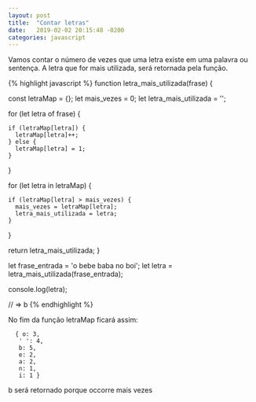 ```yaml
---
layout: post
title:  "Contar letras"
date:   2019-02-02 20:15:48 -0200
categories: javascript
---
```


Vamos contar o número de vezes que uma letra existe em uma palavra ou sentença. A letra que for mais utilizada, será retornada pela função.

{% highlight javascript %}
function letra_mais_utilizada(frase) {
  
  const letraMap = {};
  let mais_vezes = 0;
  let letra_mais_utilizada = '';

  for (let letra of frase) {

    if (letraMap[letra]) {
      letraMap[letra]++;
    } else {
      letraMap[letra] = 1;
    }

  }

  for (let letra in letraMap) {

    if (letraMap[letra] > mais_vezes) {
      mais_vezes = letraMap[letra];
      letra_mais_utilizada = letra;
    }
    
  }

  return letra_mais_utilizada;
}

let frase_entrada = 'o bebe baba no boi';
let letra  = letra_mais_utilizada(frase_entrada);

console.log(letra);

// => b
{% endhighlight %}

 No fim da função letraMap ficará assim:

      { o: 3, 
       ' ': 4, 
       b: 5, 
       e: 2, 
       a: 2, 
       n: 1, 
       i: 1 }

 b será retornado porque occorre mais vezes

